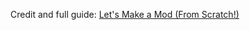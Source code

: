 Credit and full guide: [Let's Make a Mod (From Scratch!)](https://docs.google.com/document/d/10lVMVRcOPJUNOFet1WKMZxU95eMirW3Moz1qh27RK8U/edit?tab=t.0)

